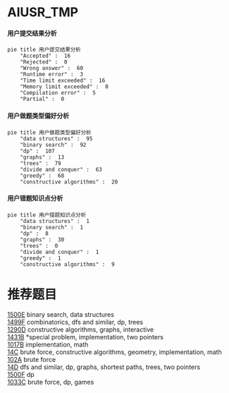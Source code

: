 # AIUSR_TMP

<!-- tabs:start -->



#### **用户提交结果分析**

```mermaid
pie title 用户提交结果分析
    "Accepted" :  16
    "Rejected" :  0
    "Wrong answer" :  60
    "Runtime error" :  3
    "Time limit exceeded" :  16
    "Memory limit exceeded" :  0
    "Compilation error" :  5
    "Partial" :  0
```

#### **用户做题类型偏好分析**

```mermaid
pie title 用户做题类型偏好分析
    "data structures" :  95
    "binary search" :  92
    "dp" :  107
    "graphs" :  13
    "trees" :  79
    "divide and conquer" :  63
    "greedy" :  68
    "constructive algorithms" :  20
```
#### **用户错题知识点分析**

```mermaid
pie title 用户错题知识点分析
    "data structures" :  1
    "binary search" :  1
    "dp" :  8
    "graphs" :  30
    "trees" :  0
    "divide and conquer" :  1
    "greedy" :  1
    "constructive algorithms" :  9
```



<!-- tabs:end -->
# 推荐题目
[1500E](https://codeforces.com/contest/1500/problem/E)		binary search,
                        data structures		  
[1499F](https://codeforces.com/contest/1499/problem/F)		combinatorics,
                        dfs and similar,
                        dp,
                        trees		  
[1290D](https://codeforces.com/contest/1290/problem/D)		constructive algorithms,
                        graphs,
                        interactive		  
[1431B](https://codeforces.com/contest/1431/problem/B)		*special problem,
                        implementation,
                        two pointers		  
[1017B](https://codeforces.com/contest/1017/problem/B)		implementation,
                        math		  
[14C](https://codeforces.com/contest/14/problem/C)		brute force,
                        constructive algorithms,
                        geometry,
                        implementation,
                        math		  
[102A](https://codeforces.com/contest/102/problem/A)		brute force		  
[14D](https://codeforces.com/contest/14/problem/D)		dfs and similar,
                        dp,
                        graphs,
                        shortest paths,
                        trees,
                        two pointers		  
[1500F](https://codeforces.com/contest/1500/problem/F)		dp		  
[1033C](https://codeforces.com/contest/1033/problem/C)		brute force,
                        dp,
                        games		  
